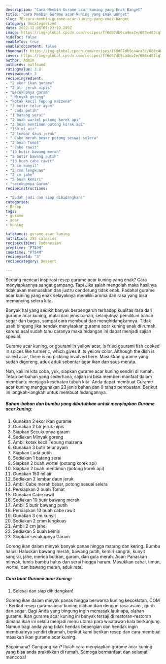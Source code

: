 ```yaml
---
description: "Cara Membin Gurame acar kuning yang Enak Banget"
title: "Cara Membin Gurame acar kuning yang Enak Banget"
slug: 76-cara-membin-gurame-acar-kuning-yang-enak-banget
category: Uncategorized
date: 2022-12-06T01:23:19.289Z
image: https://img-global.cpcdn.com/recipes/ff6d67db9ca4ea2e/680x482cq70/gurame-acar-kuning-foto-resep-utama.jpg
hideToc: false
enableToc: true
enableTocContent: false
thumbnail: https://img-global.cpcdn.com/recipes/ff6d67db9ca4ea2e/680x482cq70/gurame-acar-kuning-foto-resep-utama.jpg
cover: https://img-global.cpcdn.com/recipes/ff6d67db9ca4ea2e/680x482cq70/gurame-acar-kuning-foto-resep-utama.jpg
author: Admin
authorAv: notfound
ratingvalue: 3.8
reviewcount: 3
recipeingredient:
- "2 ekor ikan gurame"
- "2 btr jeruk nipis"
- "Secukupnya garam"
- " Minyak goreng"
- "kotak kecil Tepung maizena"
- "3 butir telur ayam"
- " Lada putih"
- "1 batang serai"
- "2 buah wortel potong korek api"
- "2 buah mentimun potong korek api"
- "150 ml air"
- "2 lembar daun jeruk"
- " Cabe merah besar potong sesuai selera"
- "2 buah Tomat"
- " Cabe rawit"
- "10 butir bawang merah"
- "5 butir bawang putih"
- "10 buah cabe rawit"
- "3 cm kunyit"
- "2 cmm lengkuas"
- "2 cm jahe"
- "5 buah kemiri"
- "secukupnya Garam"
recipeinstructions:

- "Sudah jadi dan siap dihidangkan!"
categories:
- Resep
tags:
- gurame
- acar
- kuning

katakunci: gurame acar kuning 
nutrition: 295 calories
recipecuisine: Indonesian
preptime: "PT40M"
cooktime: "PT54M"
recipeyield: "3"
recipecategory: Dessert

---
```



Sedang mencari inspirasi resep gurame acar kuning yang enak? Cara menyiapkannya sangat gampang. Tapi Jika salah mengolah maka hasilnya tidak akan memuaskan dan justru cenderung tidak enak. Padahal gurame acar kuning yang enak selayaknya memiliki aroma dan rasa yang bisa memancing selera kita.


Banyak hal yang sedikit banyak berpengaruh terhadap kualitas rasa dari gurame acar kuning, mulai dari jenis bahan, selanjutnya pemilihan bahan segar dan bagus, sampai cara membuat dan menghidangkannya. Tidak usah bingung jika hendak menyiapkan gurame acar kuning enak di rumah, karena asal sudah tahu caranya maka hidangan ini dapat menjadi sajian spesial.

Gurame acar kuning, or gourami in yellow acar, is fried gourami fish cooked in spices like turmeric, which gives it its yellow color. Although the dish is called acar, there is no pickling involved here. Masukkan gurame yang sudah digoreng, aduk aduk sebentar agar ikan dan saus merata.


Nah, kali ini kita coba, yuk, siapkan gurame acar kuning sendiri di rumah. Tetap berbahan yang sederhana, sajian ini bisa memberi manfaat dalam membantu menjaga kesehatan tubuh kita. Anda dapat membuat Gurame acar kuning menggunakan 23 jenis bahan dan 0 tahap pembuatan. Berikut ini langkah-langkah untuk membuat hidangannya.

<!--inarticleads1-->

##### Bahan-bahan dan bumbu yang dibutuhkan untuk menyiapkan Gurame acar kuning:

1. Gunakan 2 ekor ikan gurame
1. Gunakan 2 btr jeruk nipis
1. Siapkan Secukupnya garam
1. Sediakan  Minyak goreng
1. Ambil kotak kecil Tepung maizena
1. Gunakan 3 butir telur ayam
1. Siapkan  Lada putih
1. Sediakan 1 batang serai
1. Siapkan 2 buah wortel (potong korek api)
1. Siapkan 2 buah mentimun (potong korek api)
1. Gunakan 150 ml air
1. Sediakan 2 lembar daun jeruk
1. Ambil  Cabe merah besar, potong sesuai selera
1. Persiapkan 2 buah Tomat
1. Gunakan  Cabe rawit
1. Sediakan 10 butir bawang merah
1. Ambil 5 butir bawang putih
1. Persiapkan 10 buah cabe rawit
1. Gunakan 3 cm kunyit
1. Sediakan 2 cmm lengkuas
1. Ambil 2 cm jahe
1. Sediakan 5 buah kemiri
1. Siapkan secukupnya Garam


Goreng ikan dalam minyak banyak panas hingga matang dan kering. Bumbu halus: Haluskan bawang merah, bawang putih, kemiri sangrai, kunyit sangrai, jahe, merica butiran, garam, dan gula merah. Acar: Panaskan minyak, tumis bumbu halus dan serai hingga harum. Masukkan cabai, timun, wortel, dan bawang merah, aduk rata. 

<!--inarticleads2-->

##### Cara buat Gurame acar kuning:


1. Selesai dan siap dihidangkan!

Goreng ikan dalam minyak panas hingga berwarna kuning kecoklatan. COM - Berikut resep gurama acar kuning olahan ikan dengan rasa asam , gurih dan segar. Bagi Anda yang bingung ingin memasak lauk apa, olahan gurame. Ikan gurame acar kuning ini banyak tersaji di restoran-restoran dimana ikan ini selalu menjadi menu utama para wisatawan kala berkunjung. Namun bagi anda yang tidak hendak bepergian dan hendak ingin membuatnya sendiri dirumah, berikut kami berikan resep dan cara membuat masakan ikan gurame acar kuning. 

Bagaimana? Gampang kan? Itulah cara menyiapkan gurame acar kuning yang bisa anda praktikkan di rumah. Semoga bermanfaat dan selamat mencoba!
